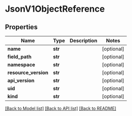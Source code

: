 # JsonV1ObjectReference


## Properties
Name | Type | Description | Notes
------------ | ------------- | ------------- | -------------
**name** | **str** |  | [optional] 
**field_path** | **str** |  | [optional] 
**namespace** | **str** |  | [optional] 
**resource_version** | **str** |  | [optional] 
**api_version** | **str** |  | [optional] 
**uid** | **str** |  | [optional] 
**kind** | **str** |  | [optional] 

[[Back to Model list]](../README.md#documentation-for-models) [[Back to API list]](../README.md#documentation-for-api-endpoints) [[Back to README]](../README.md)


